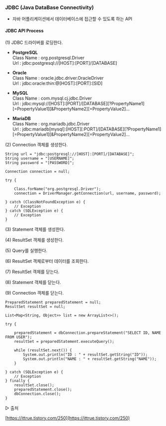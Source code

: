 ### **JDBC (Java DataBase Connectivity)**

-   자바 어플리케이션에서 데이터베이스에 접근할 수 있도록 하는 API

#### **JDBC API Process**

(1) JDBC 드라이버를 로딩한다.

-   **PostgreSQL**  
    Class Name : org.postgresql.Driver  
    Url : jdbc:postgresql://\[HOST\]:\[PORT\]/\[DATABASE\]
-   **Oracle**  
    Class Name : oracle.jdbc.driver.OracleDriver  
    Url : jdbc:oracle:thin:@\[HOST\]:\[PORT\]:\[SID\]
-   **MySQL**  
    Class Name : com.mysql.cj.jdbc.Driver  
    Url : jdbc:mysql://\[HOST\]:\[PORT\]/\[DATABASE\]\[?PropertyName1\]\[=PropertyValue1\]\[&PropertyName2\]\[=PropertyValue2\]...

-   **MariaDB**  
    Class Name : org.mariadb.jdbc.Driver  
    Url : jdbc:mariadb\[mysql\]:\[HOST\]\[:PORT\]/\[DATABASE\]\[?PropertyName1\]\[=PropertyValue1\]\[&PropertyName2\]\[=PropertyValue2\]...

(2) Connection 객체를 생성한다.

```
String url = "jdbc:postgresql://[HOST]:[PORT]/[DATABASE]";
String username = "[USERNAME]";
String password = "[PASSWORD]";

Connection connection = null;

try {

    Class.forName("org.postgresql.Driver");
    connection = DriverManager.getConnection(url, username, password);

} catch (ClassNotFoundException e) {
    // Exception
} catch (SQLException e) {
    // Exception
}
```

(3) Statement 객체를 생성한다.

(4) ResultSet 객체를 생성한다.

(5) Query를 실행한다.

(6) ResultSet 객체로부터 데이터를 조회한다.

(7) ResultSet 객체를 닫는다.

(8) Statement 객체를 닫는다.

(9) Connection 객체를 닫는다. 

```
PreparedStatement preparedStatement = null;
ResultSet resultSet = null;

List<Map<String, Object>> list = new ArrayList<>();

try {

    preparedStatement = dbConnection.prepareStatement("SELECT ID, NAME FROM USER");
    resultSet = preparedStatement.executeQuery();

    while (resultSet.next()) {
        System.out.println("ID : " + resultSet.getString("ID"));
        System.out.println("NAME : " + resultSet.getString("NAME"));
    }

} catch (SQLException e) {
    // Exception
} finally {
    resultSet.close();
    preparedStatement.close();
    dbConnection.close();
}
```

▷ 출처

[https://ittrue.tistory.com/250](https://ittrue.tistory.com/250)